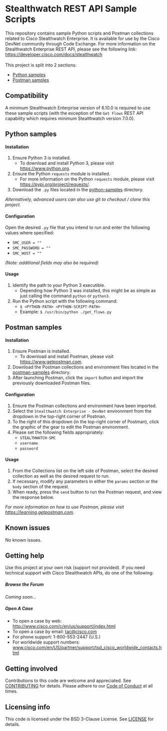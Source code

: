 # Stealthwatch REST API Sample Scripts
This repository contains sample Python scripts and Postman collections related to Cisco Stealthwatch Enterprise. It is available for use by the Cisco DevNet community through Code Exchange.
For more information on the Stealthwatch Enterprise REST API, please see the following link: https://developer.cisco.com/docs/stealthwatch
<br/><br/>
This project is split into 2 sections: 
* [Python samples](./python-samples)
* [Postman samples](./postman-samples)

## Compatibility
A minimum Stealthwatch Enterprise version of 6.10.0 is required to use these sample scripts (with the exception of the `Get Flows` REST API capability which requires minimum Stealthwatch version 7.0.0).

## Python samples
#### Installation
1. Ensure Python 3 is installed.
   * To download and install Python 3, please visit https://www.python.org.
2. Ensure the Python `requests` module is installed.
   * For more information on the Python `requests` module, please visit https://pypi.org/project/requests/.
3. Download the `.py` files located in the [python-samples](./python-samples) directory.

*Alternatively, advanced users can also use git to checkout / clone this project.*

#### Configuration
Open the desired `.py` file that you intend to run and enter the following values where specified:
* `SMC_USER = ""`
* `SMC_PASSWORD = ""`
* `SMC_HOST = ""`

*(Note: additional fields may also be required)*

#### Usage
<!--
Show users how to use the code. Be specific. Use appropriate formatting when showing code snippets or command line output. If a particular [DevNet Sandbox](https://developer.cisco.com/sandbox/) or [Learning Lab](https://developer.cisco.com/learning-labs/) can be used in to provide a network or other resources to be used with this code, call that out here.
-->
1. Identify the path to your Python 3 executible. 
    * Depending how Python 3 was installed, this might be as simple as just calling the command `python` or `python3`.
2. Run the Python script with the following command:
    * `$ <PYTHON-PATH> <PYTHON-SCRIPT-PATH>`
    * Example: `$ /usr/bin/python ./get_flows.py`

## Postman samples
#### Installation
1. Ensure Postman is installed.
   * To download and install Postman, please visit https://www.getpostman.com.
2. Download the Postman collections and environment files located in the [postman-samples](./postman-samples) directory.
3. After launching Postman, click the `import` button and import the previously downloaded Postman files.

#### Configuration
1. Ensure the Postman collections and environment have been imported.
2. Select the `Stealthwatch Enterprise - DevNet` environment from the dropdown in the top-right corner of Postman.
3. To the right of this dropdown (in the top-right corner of Postman), click the graphic of the gear to edit the Postman environment.
4. Please set the following fields appropriately:
    * `STEALTHWATCH-SMC`
    * `username`
    * `password`

#### Usage
1. From the Collections list on the left side of Postman, select the desired collection as well as the desired request to run.
2. If necessary, modify any parameters in either the `params` section or the `body` section of the request.
3. When ready, press the `send` button to run the Postman request, and view the response below. 

*For more information on how to use Postman, please visit https://learning.getpostman.com.*

## Known issues
No known issues.

## Getting help
Use this project at your own risk (support not provided). If you need technical support with Cisco Stealthwatch APIs, do one of the following:

##### Browse the Forum
<!--
Check out our forum to pose a question or to see if any questions have already been answered by our community. We monitor these forums on a best effort basis and will periodically post answers. 
-->
*Coming soon...*

##### Open A Case
* To open a case by web: http://www.cisco.com/c/en/us/support/index.html
* To open a case by email: tac@cisco.com
* For phone support: 1-800-553-2447 (U.S.)
* For worldwide support numbers: www.cisco.com/en/US/partner/support/tsd_cisco_worldwide_contacts.html

## Getting involved
Contributions to this code are welcome and appreciated. See [CONTRIBUTING](./CONTRIBUTING.md) for details. Please adhere to our [Code of Conduct](./CODE_OF_CONDUCT.md) at all times.

## Licensing info
This code is licensed under the BSD 3-Clause License. See [LICENSE](./LICENSE) for details. 

